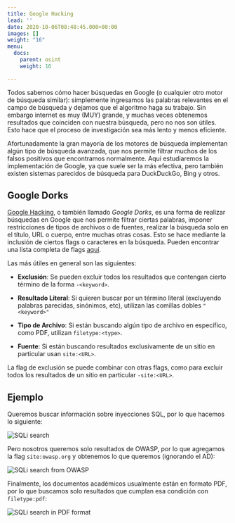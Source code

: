 ```yaml
---
title: Google Hacking
lead: ''
date: 2020-10-06T08:48:45.000+00:00
images: []
weight: "16"
menu:
  docs:
    parent: osint
    weight: 16

---
```

Todos sabemos cómo hacer búsquedas en Google (o cualquier otro motor de búsqueda similar):
simplemente ingresamos las palabras relevantes en el campo de búsqueda y dejamos que el algoritmo haga su
trabajo. Sin embargo internet es muy (MUY) grande, y muchas veces obtenemos resultados que coinciden con
nuestra búsqueda, pero no nos son útiles. Esto hace que el proceso de investigación sea más lento y menos
eficiente.

Afortunadamente la gran mayoría de los motores de búsqueda implementan algún tipo de búsqueda avanzada, que nos
permite filtrar muchos de los falsos positivos que encontramos normalmente. Aquí estudiaremos la implementación
de Google, ya que suele ser la más efectiva, pero también existen sistemas parecidos de búsqueda para
DuckDuckGo, Bing y otros.

## Google Dorks

[Google Hacking](https://en.wikipedia.org/wiki/Google_hacking), o también llamado _Google Dorks_, es una
forma de realizar búsquedas en Google que nos permite filtrar ciertas palabras, imponer restricciones de
tipos de archivos o de fuentes, realizar la búsqueda solo en el título, URL o cuerpo, entre muchas otras cosas.
Esto se hace mediante la inclusión de ciertos flags o caracteres en la búsqueda. Pueden encontrar una
lista completa de flags [aquí](https://gbhackers.com/latest-google-dorks-list/).

Las más útiles en general son las siguientes:
* **Exclusión**: Se pueden excluir todos los resultados que contengan cierto término de la forma `-<keyword>`.

* **Resultado Literal**: Si quieren buscar por un término literal (excluyendo palabras parecidas, sinónimos, etc),
  utilizan las comillas dobles `"<keyword>"`

* **Tipo de Archivo**: Si están buscando algún tipo de archivo en específico, como PDF,
  utilizan `filetype:<type>`.

* **Fuente**: Si están buscando resultados exclusivamente de un sitio en particular usan `site:<URL>`.

La flag de exclusión se puede combinar con otras flags, como para excluir todos los resultados de un
sitio en particular `-site:<URL>`.

## Ejemplo

Queremos buscar información sobre inyecciones SQL, por lo que hacemos lo siguiente:

![SQLi search](../google-search1.png)

Pero nosotros queremos solo resultados de OWASP, por lo que agregamos la flag `site:owasp.org` y obtenemos
lo que queremos (ignorando el AD):

![SQLi search from OWASP](../google-search2.png)

Finalmente, los documentos académicos usualmente están en formato PDF, por lo que buscamos solo resultados
que cumplan esa condición con `filetype:pdf`:

![SQLi search in PDF format](../google-search3.png)